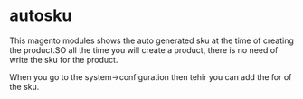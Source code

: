autosku
=======

This magento modules shows the auto generated sku at the time of creating the product.SO all the time you will create a product, there is no need of write the sku for the product.

When you go to the system->configuration then tehir you can add the for of the sku.
